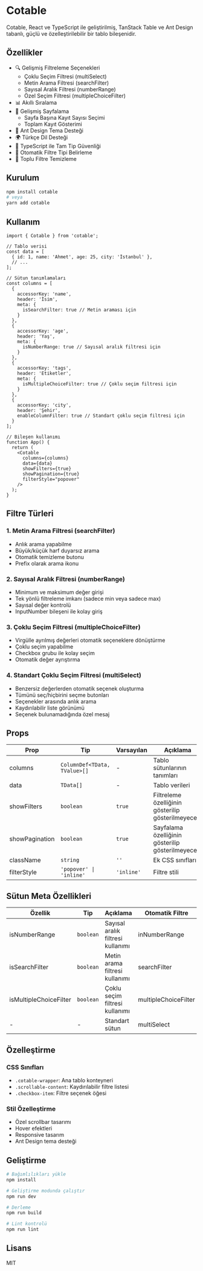 # Cotable

Cotable, React ve TypeScript ile geliştirilmiş, TanStack Table ve Ant Design tabanlı, güçlü ve özelleştirilebilir bir tablo bileşenidir.

## Özellikler

- 🔍 Gelişmiş Filtreleme Seçenekleri
  - Çoklu Seçim Filtresi (multiSelect)
  - Metin Arama Filtresi (searchFilter)
  - Sayısal Aralık Filtresi (numberRange)
  - Özel Seçim Filtresi (multipleChoiceFilter)
- 📊 Akıllı Sıralama
- 📑 Gelişmiş Sayfalama
  - Sayfa Başına Kayıt Sayısı Seçimi
  - Toplam Kayıt Gösterimi
- 🎨 Ant Design Tema Desteği
- 🌍 Türkçe Dil Desteği
- 💪 TypeScript ile Tam Tip Güvenliği
- 🔄 Otomatik Filtre Tipi Belirleme
- 🧹 Toplu Filtre Temizleme

## Kurulum

```bash
npm install cotable
# veya
yarn add cotable
```

## Kullanım

```tsx
import { Cotable } from 'cotable';

// Tablo verisi
const data = [
  { id: 1, name: 'Ahmet', age: 25, city: 'İstanbul' },
  // ...
];

// Sütun tanımlamaları
const columns = [
  {
    accessorKey: 'name',
    header: 'İsim',
    meta: {
      isSearchFilter: true // Metin araması için
    }
  },
  {
    accessorKey: 'age',
    header: 'Yaş',
    meta: {
      isNumberRange: true // Sayısal aralık filtresi için
    }
  },
  {
    accessorKey: 'tags',
    header: 'Etiketler',
    meta: {
      isMultipleChoiceFilter: true // Çoklu seçim filtresi için
    }
  },
  {
    accessorKey: 'city',
    header: 'Şehir',
    enableColumnFilter: true // Standart çoklu seçim filtresi için
  }
];

// Bileşen kullanımı
function App() {
  return (
    <Cotable
      columns={columns}
      data={data}
      showFilters={true}
      showPagination={true}
      filterStyle="popover"
    />
  );
}
```

## Filtre Türleri

### 1. Metin Arama Filtresi (searchFilter)
- Anlık arama yapabilme
- Büyük/küçük harf duyarsız arama
- Otomatik temizleme butonu
- Prefix olarak arama ikonu

### 2. Sayısal Aralık Filtresi (numberRange)
- Minimum ve maksimum değer girişi
- Tek yönlü filtreleme imkanı (sadece min veya sadece max)
- Sayısal değer kontrolü
- InputNumber bileşeni ile kolay giriş

### 3. Çoklu Seçim Filtresi (multipleChoiceFilter)
- Virgülle ayrılmış değerleri otomatik seçeneklere dönüştürme
- Çoklu seçim yapabilme
- Checkbox grubu ile kolay seçim
- Otomatik değer ayrıştırma

### 4. Standart Çoklu Seçim Filtresi (multiSelect)
- Benzersiz değerlerden otomatik seçenek oluşturma
- Tümünü seç/hiçbirini seçme butonları
- Seçenekler arasında anlık arama
- Kaydırılabilir liste görünümü
- Seçenek bulunamadığında özel mesaj

## Props

| Prop | Tip | Varsayılan | Açıklama |
|------|-----|------------|-----------|
| columns | `ColumnDef<TData, TValue>[]` | - | Tablo sütunlarının tanımları |
| data | `TData[]` | - | Tablo verileri |
| showFilters | `boolean` | `true` | Filtreleme özelliğinin gösterilip gösterilmeyeceği |
| showPagination | `boolean` | `true` | Sayfalama özelliğinin gösterilip gösterilmeyeceği |
| className | `string` | `''` | Ek CSS sınıfları |
| filterStyle | `'popover' \| 'inline'` | `'inline'` | Filtre stili |

## Sütun Meta Özellikleri

| Özellik | Tip | Açıklama | Otomatik Filtre |
|---------|-----|-----------|-----------------|
| isNumberRange | `boolean` | Sayısal aralık filtresi kullanımı | inNumberRange |
| isSearchFilter | `boolean` | Metin arama filtresi kullanımı | searchFilter |
| isMultipleChoiceFilter | `boolean` | Çoklu seçim filtresi kullanımı | multipleChoiceFilter |
| - | - | Standart sütun | multiSelect |

## Özelleştirme

### CSS Sınıfları
- `.cotable-wrapper`: Ana tablo konteyneri
- `.scrollable-content`: Kaydırılabilir filtre listesi
- `.checkbox-item`: Filtre seçenek öğesi

### Stil Özelleştirme
- Özel scrollbar tasarımı
- Hover efektleri
- Responsive tasarım
- Ant Design tema desteği

## Geliştirme

```bash
# Bağımlılıkları yükle
npm install

# Geliştirme modunda çalıştır
npm run dev

# Derleme
npm run build

# Lint kontrolü
npm run lint
```

## Lisans

MIT
